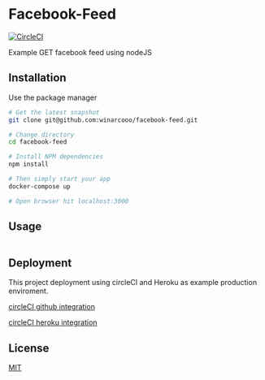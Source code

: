 # Facebook-Feed

[![CircleCI](https://circleci.com/gh/winarcooo/facebook-feed/tree/master.svg?style=svg)](https://circleci.com/gh/winarcooo/facebook-feed/tree/master)

Example GET facebook feed using nodeJS

## Installation

Use the package manager 

```bash
# Get the latest snapshot
git clone git@github.com:winarcooo/facebook-feed.git

# Change directory
cd facebook-feed

# Install NPM dependencies
npm install

# Then simply start your app
docker-compose up

# Open browser hit localhost:3000

```

## Usage

```bash
```

## Deployment

This project deployment using circleCI and Heroku as example production enviroment.

[circleCI github integration](https://medium.com/meshstudio/continuous-integration-with-circleci-and-nodejs-44c3cf0074a0)

[circleCI heroku integration](https://circleci.com/docs/2.0/deployment-integrations/#heroku)

## License
[MIT](https://choosealicense.com/licenses/mit/)